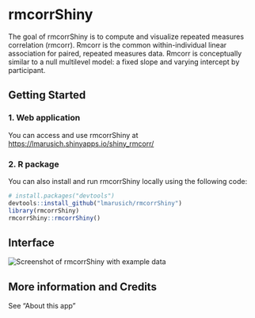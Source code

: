 
<!-- README.md is generated from README.Rmd. Please edit that file -->

# rmcorrShiny

<!-- badges: start -->
<!-- badges: end -->

The goal of rmcorrShiny is to compute and visualize repeated measures
correlation (rmcorr). Rmcorr is the common within-individual linear
association for paired, repeated measures data. Rmcorr is conceptually
similar to a null multilevel model: a fixed slope and varying intercept
by participant.

## Getting Started

### 1. Web application

You can access and use rmcorrShiny at
<https://lmarusich.shinyapps.io/shiny_rmcorr/>

### 2. R package

You can also install and run rmcorrShiny locally using the following
code:

``` r
# install.packages("devtools")
devtools::install_github("lmarusich/rmcorrShiny")
library(rmcorrShiny)
rmcorrShiny::rmcorrShiny()
```

## Interface

![Screenshot of rmcorrShiny with example
data](rmcorr_example_input_plot.jpg)

## More information and Credits

See “About this app”
